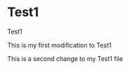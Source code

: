 Test1
=====

Test1

This is my first modification to Test1

This is a second change to my Test1 file